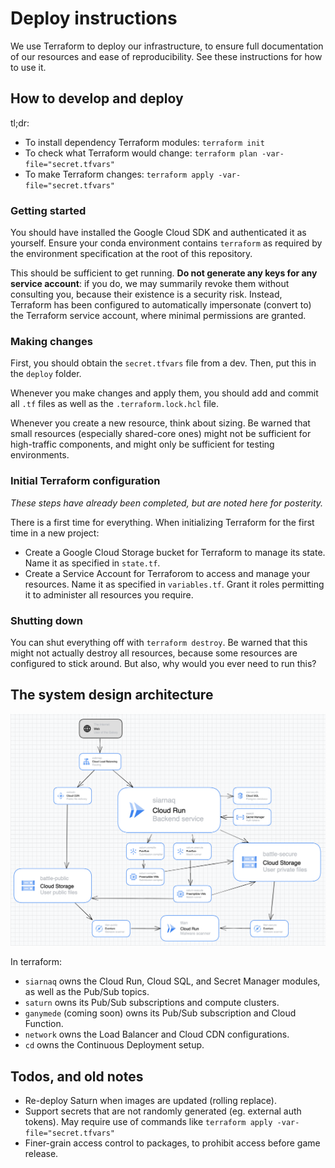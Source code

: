 # Deploy instructions

We use Terraform to deploy our infrastructure, to ensure full documentation of our
resources and ease of reproducibility. See these instructions for how to use it.

## How to develop and deploy

tl;dr:

- To install dependency Terraform modules: `terraform init`
- To check what Terraform would change: `terraform plan -var-file="secret.tfvars"`
- To make Terraform changes: `terraform apply -var-file="secret.tfvars"`

### Getting started

You should have installed the Google Cloud SDK and authenticated it as yourself. Ensure
your conda environment contains `terraform` as required by the environment specification
at the root of this repository.

This should be sufficient to get running. **Do not generate any keys for any service
account**: if you do, we may summarily revoke them without consulting you, because their
existence is a security risk. Instead, Terraform has been configured to automatically
impersonate (convert to) the Terraform service account, where minimal permissions are
granted.

### Making changes

First, you should obtain the `secret.tfvars` file from a dev. Then, put this in the `deploy` folder.

Whenever you make changes and apply them, you should add and commit all `.tf` files as
well as the `.terraform.lock.hcl` file.

Whenever you create a new resource, think about sizing. Be warned that small resources
(especially shared-core ones) might not be sufficient for high-traffic components, and
might only be sufficient for testing environments.

### Initial Terraform configuration

_These steps have already been completed, but are noted here for posterity._

There is a first time for everything. When initializing Terraform for the first time in
a new project:

- Create a Google Cloud Storage bucket for Terraform to manage its state. Name it as
  specified in `state.tf`.
- Create a Service Account for Terraforom to access and manage your resources. Name it
  as specified in `variables.tf`. Grant it roles permitting it to administer all
  resources you require.

### Shutting down

You can shut everything off with `terraform destroy`. Be warned that this might not
actually destroy all resources, because some resources are configured to stick around.
But also, why would you ever need to run this?

## The system design architecture

![](architecture.png)

In terraform:

- `siarnaq` owns the Cloud Run, Cloud SQL, and Secret Manager modules, as well as the
  Pub/Sub topics.
- `saturn` owns its Pub/Sub subscriptions and compute clusters.
- `ganymede` (coming soon) owns its Pub/Sub subscription and Cloud Function.
- `network` owns the Load Balancer and Cloud CDN configurations.
- `cd` owns the Continuous Deployment setup.

## Todos, and old notes

- Re-deploy Saturn when images are updated (rolling replace).
- Support secrets that are not randomly generated (eg. external auth tokens). May
  require use of commands like `terraform apply -var-file="secret.tfvars"`
- Finer-grain access control to packages, to prohibit access before game release.

